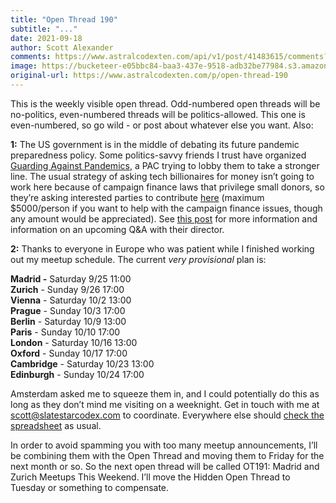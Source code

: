 ```yaml
---
title: "Open Thread 190"
subtitle: "..."
date: 2021-09-18
author: Scott Alexander
comments: https://www.astralcodexten.com/api/v1/post/41483615/comments?&all_comments=true
image: https://bucketeer-e05bbc84-baa3-437e-9518-adb32be77984.s3.amazonaws.com/public/images/dab09ef3-1c25-4913-a548-2eee94358001_496x341.png
original-url: https://www.astralcodexten.com/p/open-thread-190
---
```

This is the weekly visible open thread. Odd-numbered open threads will be no-politics, even-numbered threads will be politics-allowed. This one is even-numbered, so go wild - or post about whatever else you want. Also:

**1:** The US government is in the middle of debating its future pandemic preparedness policy. Some politics-savvy friends I trust have organized [Guarding Against Pandemics](https://www.againstpandemics.org/about), a PAC trying to lobby them to take a stronger line. The usual strategy of asking tech billionaires for money isn’t going to work here because of campaign finance laws that privilege small donors, so they’re asking interested parties to contribute [here](https://secure.actblue.com/donate/guarding-against-pandemics-1) (maximum $5000/person if you want to help with the campaign finance issues, though any amount would be appreciated). See [this post](https://forum.effectivealtruism.org/posts/Btm562wDNEuWXj9Gk/guarding-against-pandemics?fbclid=IwAR2RmneJNcwAE7QvRh-WmEpAQLgjOhXJoqvR_TPqB2RSm_Hc0Z-cyUuRjX0) for more information and information on an upcoming Q&A with their director.

**2:** Thanks to everyone in Europe who was patient while I finished working out my meetup schedule. The current _very provisional_ plan is:

**Madrid -** Saturday 9/25 11:00  
**Zurich** \- Sunday 9/26 17:00  
**Vienna** \- Saturday 10/2 13:00  
**Prague** \- Sunday 10/3 17:00  
**Berlin** \- Saturday 10/9 13:00  
**Paris** \- Sunday 10/10 17:00  
**London** \- Saturday 10/16 13:00  
**Oxford** \- Sunday 10/17 17:00  
**Cambridge** \- Saturday 10/23 13:00   
**Edinburgh** \- Sunday 10/24 17:00 

Amsterdam asked me to squeeze them in, and I could potentially do this as long as they don’t mind me visiting on a weeknight. Get in touch with me at scott@slatestarcodex.com to coordinate. Everywhere else should [check the spreadsheet](https://docs.google.com/spreadsheets/d/e/2PACX-1vTsSMKpBkT5y4yOIcUYqKGzuyZ7jdZTKSrp-bASqY6Y5VV0ta6_hNwVWWMI2wQDzj21TaA4lMS-KSio/pubhtml) as usual.

In order to avoid spamming you with too many meetup announcements, I’ll be combining them with the Open Thread and moving them to Friday for the next month or so. So the next open thread will be called OT191: Madrid and Zurich Meetups This Weekend. I’ll move the Hidden Open Thread to Tuesday or something to compensate.
